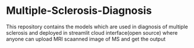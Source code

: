 # Multiple-Sclerosis-Diagnosis

This repository contains the models which are used in diagnosis of multiple sclerosis and deployed in streamlit cloud interface(open source) where anyone can upload MRI scaanned image of MS and get the output
